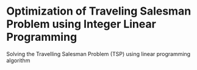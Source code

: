 # Optimization of Traveling Salesman Problem using Integer Linear Programming
Solving the Travelling Salesman Problem (TSP)  using linear programming algorithm
